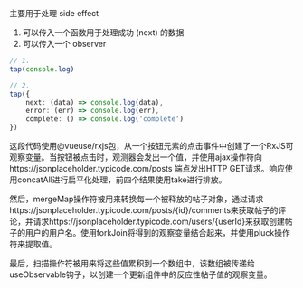 主要用于处理 side effect

1. 可以传入一个函数用于处理成功 (next) 的数据
2. 可以传入一个 observer

```ts
// 1. 
tap(console.log)

// 2.
tap({
	next: (data) => console.log(data),
	error: (err) => console.log(err),
	complete: () => console.log('complete')
})
```

这段代码使用@vueuse/rxjs包，从一个按钮元素的点击事件中创建了一个RxJS可观察变量。当按钮被点击时，观测器会发出一个值，并使用ajax操作符向https://jsonplaceholder.typicode.com/posts 端点发出HTTP GET请求。响应使用concatAll进行扁平化处理，前四个结果使用take进行排放。

然后，mergeMap操作符被用来转换每一个被释放的帖子对象，通过请求https://jsonplaceholder.typicode.com/posts/{id}/comments来获取帖子的评论，并请求https://jsonplaceholder.typicode.com/users/{userId}来获取创建帖子的用户的用户名。使用forkJoin将得到的观察变量结合起来，并使用pluck操作符来提取值。

最后，扫描操作符被用来将这些值累积到一个数组中，该数组被传递给useObservable钩子，以创建一个更新组件中的反应性帖子值的观察变量。